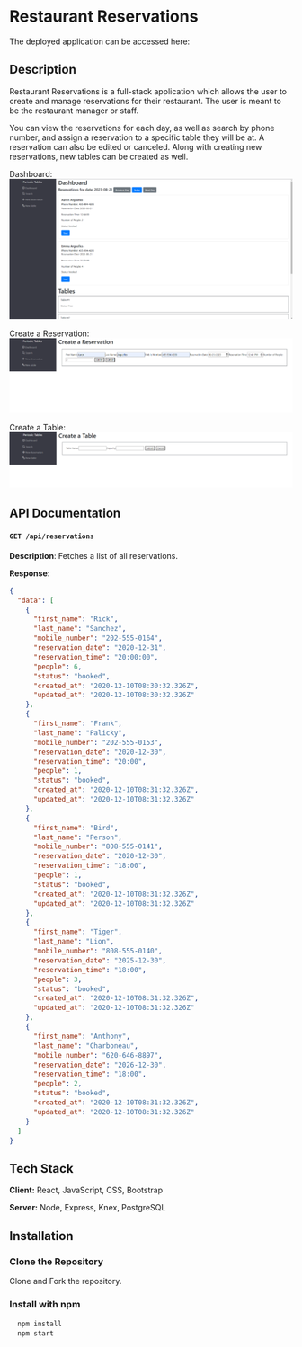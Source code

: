 # Restaurant Reservations

The deployed application can be accessed here:

## Description

Restaurant Reservations is a full-stack application which allows the user to create and manage reservations for their restaurant. The user is meant to be the restaurant manager or staff.

You can view the reservations for each day, as well as search by phone number, and assign a reservation to a specific table they will be at. A reservation can also be edited or canceled. Along with creating new reservations, new tables can be created as well.

Dashboard:
![dashboard](screenshots/dashboard.png)

Create a Reservation:
![create-reservation](screenshots/create-reservation.png)

Create a Table:
![create-table](screenshots/create-table.png)

## API Documentation

#### `GET /api/reservations`

**Description**: Fetches a list of all reservations.

**Response**:

```json
{
  "data": [
    {
      "first_name": "Rick",
      "last_name": "Sanchez",
      "mobile_number": "202-555-0164",
      "reservation_date": "2020-12-31",
      "reservation_time": "20:00:00",
      "people": 6,
      "status": "booked",
      "created_at": "2020-12-10T08:30:32.326Z",
      "updated_at": "2020-12-10T08:30:32.326Z"
    },
    {
      "first_name": "Frank",
      "last_name": "Palicky",
      "mobile_number": "202-555-0153",
      "reservation_date": "2020-12-30",
      "reservation_time": "20:00",
      "people": 1,
      "status": "booked",
      "created_at": "2020-12-10T08:31:32.326Z",
      "updated_at": "2020-12-10T08:31:32.326Z"
    },
    {
      "first_name": "Bird",
      "last_name": "Person",
      "mobile_number": "808-555-0141",
      "reservation_date": "2020-12-30",
      "reservation_time": "18:00",
      "people": 1,
      "status": "booked",
      "created_at": "2020-12-10T08:31:32.326Z",
      "updated_at": "2020-12-10T08:31:32.326Z"
    },
    {
      "first_name": "Tiger",
      "last_name": "Lion",
      "mobile_number": "808-555-0140",
      "reservation_date": "2025-12-30",
      "reservation_time": "18:00",
      "people": 3,
      "status": "booked",
      "created_at": "2020-12-10T08:31:32.326Z",
      "updated_at": "2020-12-10T08:31:32.326Z"
    },
    {
      "first_name": "Anthony",
      "last_name": "Charboneau",
      "mobile_number": "620-646-8897",
      "reservation_date": "2026-12-30",
      "reservation_time": "18:00",
      "people": 2,
      "status": "booked",
      "created_at": "2020-12-10T08:31:32.326Z",
      "updated_at": "2020-12-10T08:31:32.326Z"
    }
  ]
}
```

## Tech Stack

**Client:** React, JavaScript, CSS, Bootstrap

**Server:** Node, Express, Knex, PostgreSQL

## Installation

### Clone the Repository

Clone and Fork the repository.

### Install with npm

```bash
  npm install
  npm start
```
